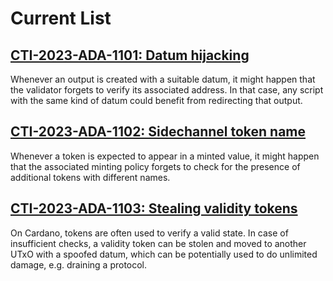 # Current List 

## [CTI-2023-ADA-1101: Datum hijacking](./Vulnerabilities/CTI-2023-ADA-11-01.md)

Whenever an output is created with a suitable datum, it might happen that the validator forgets to verify its associated address. In that case, any script with the same kind of datum could benefit from redirecting that output.

## [CTI-2023-ADA-1102: Sidechannel token name](./Vulnerabilities/CTI-2023-ADA-11-02.md)

Whenever a token is expected to appear in a minted value, it might happen that the associated minting policy forgets to check for the presence of additional tokens with different names.

## [CTI-2023-ADA-1103: Stealing validity tokens](./Vulnerabilities/CTI-2023-ADA-11-03.md)

On Cardano, tokens are often used to verify a valid state. In case of insufficient checks, a validity token can be stolen and moved to another UTxO with a spoofed datum, which can be potentially used to do unlimited damage, e.g. draining a protocol.
